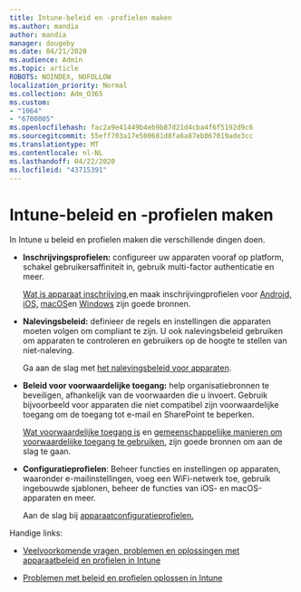 ```yaml
---
title: Intune-beleid en -profielen maken
ms.author: mandia
author: mandia
manager: dougeby
ms.date: 04/21/2020
ms.audience: Admin
ms.topic: article
ROBOTS: NOINDEX, NOFOLLOW
localization_priority: Normal
ms.collection: Adm_O365
ms.custom:
- "1064"
- "6700005"
ms.openlocfilehash: fac2a9e41449b4eb9b87d21d4cba4f6f5192d9c6
ms.sourcegitcommit: 55eff703a17e500681d8fa6a87eb067019ade3cc
ms.translationtype: MT
ms.contentlocale: nl-NL
ms.lasthandoff: 04/22/2020
ms.locfileid: "43715391"
---
```

# <a name="creating-intune-policy-and-profiles"></a>Intune-beleid en -profielen maken

In Intune u beleid en profielen maken die verschillende dingen doen.

- **Inschrijvingsprofielen:** configureer uw apparaten vooraf op platform, schakel gebruikersaffiniteit in, gebruik multi-factor authenticatie en meer.

  [Wat is apparaat inschrijving,](https://docs.microsoft.com/intune/device-enrollment)en maak inschrijvingprofielen voor [Android,](https://docs.microsoft.com/intune/android-enroll) [iOS,](https://docs.microsoft.com/intune/ios-enroll) [macOS](https://docs.microsoft.com/intune/macos-enroll)en [Windows](https://docs.microsoft.com/intune/windows-enrollment-methods) zijn goede bronnen.

- **Nalevingsbeleid:** definieer de regels en instellingen die apparaten moeten volgen om compliant te zijn. U ook nalevingsbeleid gebruiken om apparaten te controleren en gebruikers op de hoogte te stellen van niet-naleving.

  Ga aan de slag met [het nalevingsbeleid voor apparaten](https://docs.microsoft.com/intune/device-compliance-get-started).
- **Beleid voor voorwaardelijke toegang:** help organisatiebronnen te beveiligen, afhankelijk van de voorwaarden die u invoert. Gebruik bijvoorbeeld voor apparaten die niet compatibel zijn voorwaardelijke toegang om de toegang tot e-mail en SharePoint te beperken.

  [Wat voorwaardelijke toegang is](https://docs.microsoft.com/intune/conditional-access) en [gemeenschappelijke manieren om voorwaardelijke toegang te gebruiken,](https://docs.microsoft.com/intune/conditional-access-intune-common-ways-use) zijn goede bronnen om aan de slag te gaan.

- **Configuratieprofielen**: Beheer functies en instellingen op apparaten, waaronder e-mailinstellingen, voeg een WiFi-netwerk toe, gebruik ingebouwde sjablonen, beheer de functies van iOS- en macOS-apparaten en meer.

  Aan de slag bij [apparaatconfiguratieprofielen.](https://docs.microsoft.com/intune/device-profiles)

Handige links:

- [Veelvoorkomende vragen, problemen en oplossingen met apparaatbeleid en profielen in Intune](https://docs.microsoft.com/intune/device-profile-troubleshoot)

- [Problemen met beleid en profielen oplossen in Intune](https://docs.microsoft.com/intune/troubleshoot-policies-in-microsoft-intune)

